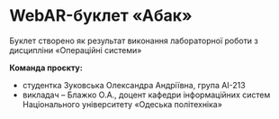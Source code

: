  # WebAR-буклет «Абак»
 Буклет створено як результат виконання лабораторної роботи з дисципліни «Операційні системи»

 **Команда проєкту:**
 
 - студентка Зуковська Олександра Андріївна, група AI-213
 - викладач – Блажко О.А., доцент кафедри інформаційних систем Національного університету «Одеська політехніка»
